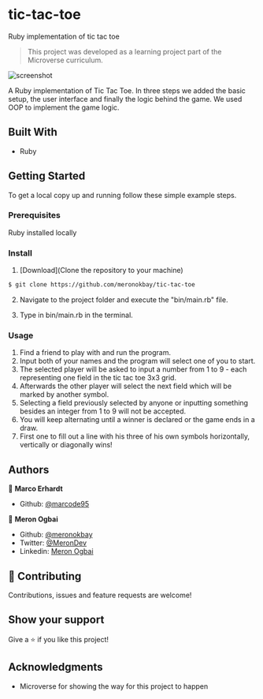 # tic-tac-toe
Ruby implementation of tic tac toe


> This project was developed as a learning project part of the Microverse curriculum.

![screenshot](./images/screenshot.png)

A Ruby implementation of Tic Tac Toe. In three steps we added the basic setup, the user interface and finally the logic behind the game. We used OOP to implement the game logic.


## Built With

- Ruby


## Getting Started

To get a local copy up and running follow these simple example steps.

### Prerequisites

Ruby installed locally

### Install

1) [Download](Clone the repository to your machine)

```sh
$ git clone https://github.com/meronokbay/tic-tac-toe
```

2) Navigate to the project folder and execute the "bin/main.rb" file.

3) Type in bin/main.rb in the terminal.

### Usage

1) Find a friend to play with and run the program.
2) Input both of your names and the program will select one of you to start.
3) The selected player will be asked to input a number from 1 to 9 - each representing one field in the tic tac toe 3x3 grid.
4) Afterwards the other player will select the next field which will be marked by another symbol.
5) Selecting a field previously selected by anyone or inputting something besides an integer from 1 to 9 will not be accepted.
6) You will keep alternating until a winner is declared or the game ends in a draw.
6) First one to fill out a line with his three of his own symbols horizontally, vertically or diagonally wins!

## Authors

👤 **Marco Erhardt**

- Github: [@marcode95](https://github.com/marcode95)



👤 **Meron Ogbai**

- Github: [@meronokbay](https://github.com/meronokbay)
- Twitter: [@MeronDev](https://twitter.com/MeronDev)
- Linkedin: [Meron Ogbai](https://linkedin.com/in/meron-ogbai-467414198/)



## 🤝 Contributing

Contributions, issues and feature requests are welcome!


## Show your support

Give a ⭐️ if you like this project!

## Acknowledgments

- Microverse for showing the way for this project to happen
